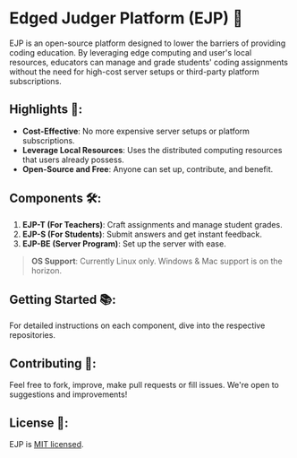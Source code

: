 # Edged Judger Platform (EJP) 🚀

EJP is an open-source platform designed to lower the barriers of providing coding education. By leveraging edge computing and user's local resources, educators can manage and grade students' coding assignments without the need for high-cost server setups or third-party platform subscriptions.


## Highlights 🌟:
- **Cost-Effective**: No more expensive server setups or platform subscriptions.
- **Leverage Local Resources**: Uses the distributed computing resources that users already possess.
- **Open-Source and Free**: Anyone can set up, contribute, and benefit.

## Components 🛠:
1. **EJP-T (For Teachers)**: Craft assignments and manage student grades.
2. **EJP-S (For Students)**: Submit answers and get instant feedback.
3. **EJP-BE (Server Program)**: Set up the server with ease.

> **OS Support**: Currently Linux only. Windows & Mac support is on the horizon.

## Getting Started 📚:
For detailed instructions on each component, dive into the respective repositories.

## Contributing 🤝:
Feel free to fork, improve, make pull requests or fill issues. We're open to suggestions and improvements!

## License 📄:
EJP is [MIT licensed](./LICENSE).
